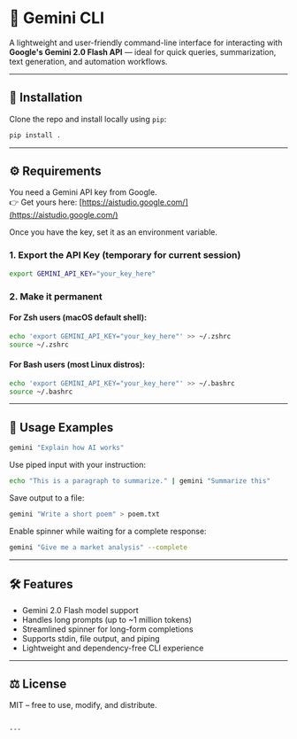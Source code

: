 # 🚀 Gemini CLI

A lightweight and user-friendly command-line interface for interacting with **Google's Gemini 2.0 Flash API** — ideal for quick queries, summarization, text generation, and automation workflows.

---

## 🔧 Installation

Clone the repo and install locally using `pip`:

```bash
pip install .
```

---

## ⚙️ Requirements

You need a Gemini API key from Google.  
👉 Get yours here: [https://aistudio.google.com/](https://aistudio.google.com/)

Once you have the key, set it as an environment variable.

### 1. Export the API Key (temporary for current session)

```bash
export GEMINI_API_KEY="your_key_here"
```

### 2. Make it permanent

#### For Zsh users (macOS default shell):

```bash
echo 'export GEMINI_API_KEY="your_key_here"' >> ~/.zshrc
source ~/.zshrc
```

#### For Bash users (most Linux distros):

```bash
echo 'export GEMINI_API_KEY="your_key_here"' >> ~/.bashrc
source ~/.bashrc
```

---

## 🧪 Usage Examples

```bash
gemini "Explain how AI works"
```

Use piped input with your instruction:

```bash
echo "This is a paragraph to summarize." | gemini "Summarize this"
```

Save output to a file:

```bash
gemini "Write a short poem" > poem.txt
```

Enable spinner while waiting for a complete response:

```bash
gemini "Give me a market analysis" --complete
```

---

## 🛠️ Features

- Gemini 2.0 Flash model support
- Handles long prompts (up to ~1 million tokens)
- Streamlined spinner for long-form completions
- Supports stdin, file output, and piping
- Lightweight and dependency-free CLI experience

---

## ⚖️ License

MIT – free to use, modify, and distribute.
```

---
